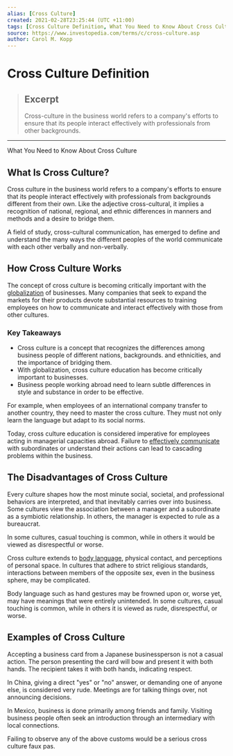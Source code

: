 ```yaml
---
alias: [Cross Culture]
created: 2021-02-28T23:25:44 (UTC +11:00)
tags: [Cross Culture Definition, What You Need to Know About Cross Culture]
source: https://www.investopedia.com/terms/c/cross-culture.asp
author: Carol M. Kopp
---
```


# Cross Culture Definition

> ## Excerpt
> Cross-culture in the business world refers to a company's efforts to ensure that its people interact effectively with professionals from other backgrounds.

---

What You Need to Know About Cross Culture
## What Is Cross Culture?

Cross culture in the business world refers to a company's efforts to ensure that its people interact effectively with professionals from backgrounds different from their own. Like the adjective cross-cultural, it implies a recognition of national, regional, and ethnic differences in manners and methods and a desire to bridge them.

A field of study, cross-cultural communication, has emerged to define and understand the many ways the different peoples of the world communicate with each other verbally and non-verbally.

## How Cross Culture Works

The concept of cross culture is becoming critically important with the [globalization](https://www.investopedia.com/terms/g/globalization.asp) of businesses. Many companies that seek to expand the markets for their products devote substantial resources to training employees on how to communicate and interact effectively with those from other cultures.

### Key Takeaways

-   Cross culture is a concept that recognizes the differences among business people of different nations, backgrounds. and ethnicities, and the importance of bridging them.
-   With globalization, cross culture education has become critically important to businesses.
-   Business people working abroad need to learn subtle differences in style and substance in order to be effective.

For example, when employees of an international company transfer to another country, they need to master the cross culture. They must not only learn the language but adapt to its social norms.

Today, cross culture education is considered imperative for employees acting in managerial capacities abroad. Failure to [effectively communicate](https://www.investopedia.com/articles/personal-finance/080615/5-skills-every-entrepreneur-needs.asp) with subordinates or understand their actions can lead to cascading problems within the business.

## The Disadvantages of Cross Culture

Every culture shapes how the most minute social, societal, and professional behaviors are interpreted, and that inevitably carries over into business. Some cultures view the association between a manager and a subordinate as a symbiotic relationship. In others, the manager is expected to rule as a bureaucrat.

In some cultures, casual touching is common, while in others it would be viewed as disrespectful or worse.

Cross culture extends to [body language](https://www.investopedia.com/articles/pf/12/leadership-skils.asp), physical contact, and perceptions of personal space. In cultures that adhere to strict religious standards, interactions between members of the opposite sex, even in the business sphere, may be complicated.

Body language such as hand gestures may be frowned upon or, worse yet, may have meanings that were entirely unintended. In some cultures, casual touching is common, while in others it is viewed as rude, disrespectful, or worse.

## Examples of Cross Culture

Accepting a business card from a Japanese businessperson is not a casual action. The person presenting the card will bow and present it with both hands. The recipient takes it with both hands, indicating respect. 

In China, giving a direct "yes" or "no" answer, or demanding one of anyone else, is considered very rude. Meetings are for talking things over, not announcing decisions.

In Mexico, business is done primarily among friends and family. Visiting business people often seek an introduction through an intermediary with local connections.

Failing to observe any of the above customs would be a serious cross culture faux pas.
